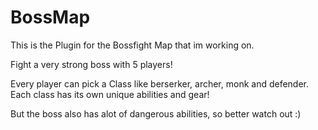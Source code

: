 # BossMap
This is the Plugin for the Bossfight Map that im working on.

Fight a very strong boss with 5 players!

Every player can pick a Class like berserker, archer, monk and defender.
Each class has its own unique abilities and gear!

But the boss also has alot of dangerous abilities, so better watch out :)
